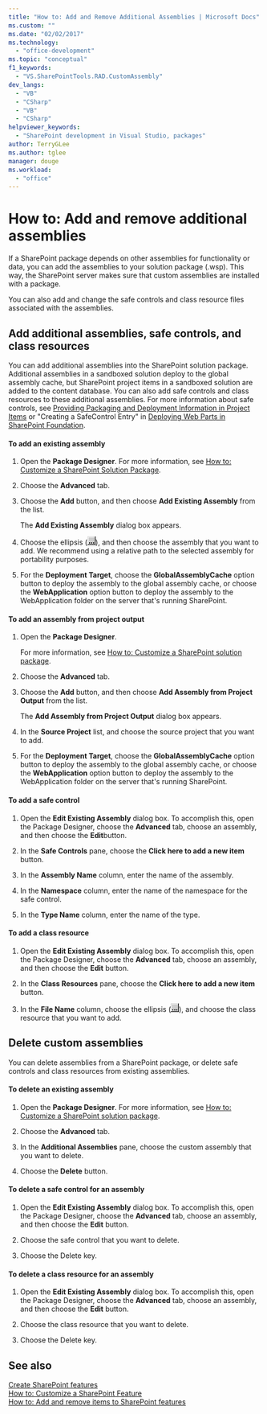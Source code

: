 ```yaml
---
title: "How to: Add and Remove Additional Assemblies | Microsoft Docs"
ms.custom: ""
ms.date: "02/02/2017"
ms.technology: 
  - "office-development"
ms.topic: "conceptual"
f1_keywords: 
  - "VS.SharePointTools.RAD.CustomAssembly"
dev_langs: 
  - "VB"
  - "CSharp"
  - "VB"
  - "CSharp"
helpviewer_keywords: 
  - "SharePoint development in Visual Studio, packages"
author: TerryGLee
ms.author: tglee
manager: douge
ms.workload: 
  - "office"
---
```

# How to: Add and remove additional assemblies
  If a SharePoint package depends on other assemblies for functionality or data, you can add the assemblies to your solution package (.wsp). This way, the SharePoint server makes sure that custom assemblies are installed with a package.  
  
 You can also add and change the safe controls and class resource files associated with the assemblies.  
  
## Add additional assemblies, safe controls, and class resources  
 You can add additional assemblies into the SharePoint solution package. Additional assemblies in a sandboxed solution deploy to the global assembly cache, but SharePoint project items in a sandboxed solution are added to the content database. You can also add safe controls and class resources to these additional assemblies. For more information about safe controls, see [Providing Packaging and Deployment Information in Project Items](../sharepoint/providing-packaging-and-deployment-information-in-project-items.md) or "Creating a SafeControl Entry" in [Deploying Web Parts in SharePoint Foundation](http://go.microsoft.com/fwlink/?LinkId=245505).  
  
#### To add an existing assembly  
  
1.  Open the **Package Designer**. For more information, see [How to: Customize a SharePoint Solution Package](../sharepoint/how-to-customize-a-sharepoint-solution-package.md).  
  
2.  Choose the **Advanced** tab.  
  
3.  Choose the **Add** button, and then choose **Add Existing Assembly** from the list.  
  
     The **Add Existing Assembly** dialog box appears.  
  
4.  Choose the ellipsis (![ASP.NET Mobile Designer ellipse](../sharepoint/media/mwellipsis.gif "ASP.NET Mobile Designer ellipse")), and then choose the assembly that you want to add. We recommend using a relative path to the selected assembly for portability purposes.  
  
5.  For the **Deployment Target**, choose the **GlobalAssemblyCache** option button to deploy the assembly to the global assembly cache, or choose the **WebApplication** option button to deploy the assembly to the WebApplication folder on the server that's running SharePoint.  
  
#### To add an assembly from project output  
  
1.  Open the **Package Designer**.  
  
     For more information, see [How to: Customize a SharePoint solution package](../sharepoint/how-to-customize-a-sharepoint-solution-package.md).  
  
2.  Choose the **Advanced** tab.  
  
3.  Choose the **Add** button, and then choose **Add Assembly from Project Output** from the list.  
  
     The **Add Assembly from Project Output** dialog box appears.  
  
4.  In the **Source Project** list, and choose the source project that you want to add.  
  
5.  For the **Deployment Target**, choose the **GlobalAssemblyCache** option button to deploy the assembly to the global assembly cache, or choose the **WebApplication** option button to deploy the assembly to the WebApplication folder on the server that's running SharePoint.  
  
#### To add a safe control  
  
1.  Open the **Edit Existing Assembly** dialog box. To accomplish this, open the Package Designer, choose the **Advanced** tab, choose an assembly, and then choose the **Edit**button.  
  
2.  In the **Safe Controls** pane, choose the **Click here to add a new item** button.  
  
3.  In the **Assembly Name** column, enter the name of the assembly.  
  
4.  In the **Namespace** column, enter the name of the namespace for the safe control.  
  
5.  In the **Type Name** column, enter the name of the type.  
  
#### To add a class resource  
  
1.  Open the **Edit Existing Assembly** dialog box. To accomplish this, open the Package Designer, choose the **Advanced** tab, choose an assembly, and then choose the **Edit** button.  
  
2.  In the **Class Resources** pane, choose the **Click here to add a new item** button.  
  
3.  In the **File Name** column, choose the ellipsis (![ASP.NET Mobile Designer ellipse](../sharepoint/media/mwellipsis.gif "ASP.NET Mobile Designer ellipse")), and choose the class resource that you want to add.  
  
## Delete custom assemblies  
 You can delete assemblies from a SharePoint package, or delete safe controls and class resources from existing assemblies.  
  
#### To delete an existing assembly  
  
1.  Open the **Package Designer**. For more information, see [How to: Customize a SharePoint solution package](../sharepoint/how-to-customize-a-sharepoint-solution-package.md).  
  
2.  Choose the **Advanced** tab.  
  
3.  In the **Additional Assemblies** pane, choose the custom assembly that you want to delete.  
  
4.  Choose the **Delete** button.  
  
#### To delete a safe control for an assembly  
  
1.  Open the **Edit Existing Assembly** dialog box. To accomplish this, open the Package Designer, choose the **Advanced** tab, choose an assembly, and then choose the **Edit** button.  
  
2.  Choose the safe control that you want to delete.  
  
3.  Choose the Delete key.  
  
#### To delete a class resource for an assembly  
  
1.  Open the **Edit Existing Assembly** dialog box. To accomplish this, open the Package Designer, choose the **Advanced** tab, choose an assembly, and then choose the **Edit** button.  
  
2.  Choose the class resource that you want to delete.  
  
3.  Choose the Delete key.  
  
## See also
 [Create SharePoint features](../sharepoint/creating-sharepoint-features.md)   
 [How to: Customize a SharePoint Feature](../sharepoint/how-to-customize-a-sharepoint-feature.md)   
 [How to: Add and remove items to SharePoint features](../sharepoint/how-to-add-and-remove-items-to-sharepoint-features.md)   
  
